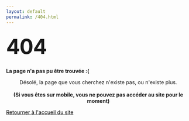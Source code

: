 ```yaml
---
layout: default
permalink: /404.html
---
```


<style type="text/css" media="screen">
  .container {
    margin: 10px auto;
    max-width: 600px;
    text-align: center;
  }
  h1 {
    margin: 30px 0;
    font-size: 4em;
    line-height: 1;
    letter-spacing: -1px;
  }
</style>

<div class="post-container">
  <h1>404</h1>

  <p><strong>La page n'a pas pu être trouvée :(</strong></p>
  <p><center>Désolé, la page que vous cherchez n'existe pas, ou n'existe plus.
  <br><br>
  <b>(Si vous êtes sur mobile, vous ne pouvez pas accéder au site pour le moment)</b></center></p>

</div>

<div class="back-home-container">
	<div class="back-to-home">
	<a href="{{ site.baseurl }}" style="color: #000" target="_self">Retourner à l'accueil du site</a>
	</div>
</div>
